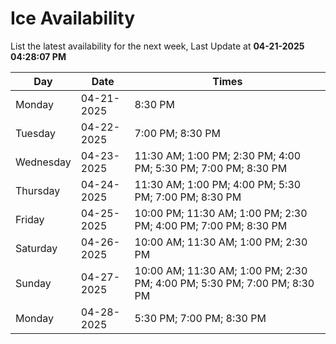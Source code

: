 # Ice Availability

List the latest availability for the next week, Last Update at **04-21-2025 04:28:07 PM**

| Day         | Date        | Times       |
| ----------- | ----------- | ----------- |
|Monday|04-21-2025|8:30 PM|
|Tuesday|04-22-2025|7:00 PM; 8:30 PM|
|Wednesday|04-23-2025|11:30 AM; 1:00 PM; 2:30 PM; 4:00 PM; 5:30 PM; 7:00 PM; 8:30 PM|
|Thursday|04-24-2025|11:30 AM; 1:00 PM; 4:00 PM; 5:30 PM; 7:00 PM; 8:30 PM|
|Friday|04-25-2025|10:00 PM; 11:30 AM; 1:00 PM; 2:30 PM; 4:00 PM; 7:00 PM; 8:30 PM|
|Saturday|04-26-2025|10:00 AM; 11:30 AM; 1:00 PM; 2:30 PM|
|Sunday|04-27-2025|10:00 AM; 11:30 AM; 1:00 PM; 2:30 PM; 4:00 PM; 5:30 PM; 7:00 PM; 8:30 PM|
|Monday|04-28-2025|5:30 PM; 7:00 PM; 8:30 PM|

